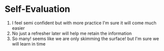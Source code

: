 # Self-Evaluation

1. I feel semi confident but with more practice I'm sure it will come much easier
1. No just a refresher later will help me retain the information
1. So many! seems like we are only skimming the surface! but I'm sure we will learn in time

